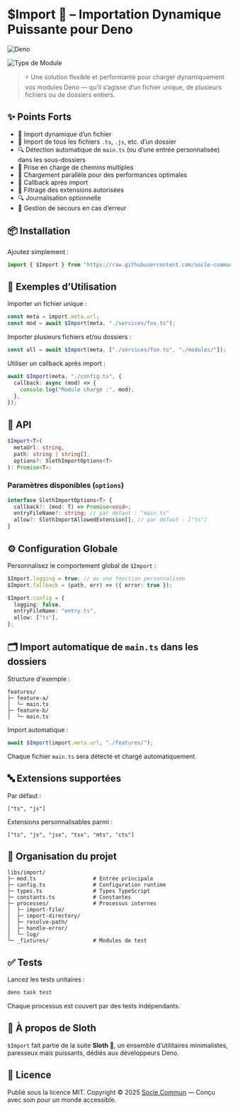 # $Import 🦥 – Importation Dynamique Puissante pour Deno

![Deno](https://img.shields.io/badge/Deno-🦕-000?logo=deno)

![Type de Module](https://img.shields.io/badge/Type-Bibliothèque-informational)

> ⚡ Une solution flexible et performante pour charger dynamiquement vos modules Deno — qu’il s’agisse d’un fichier unique, de plusieurs fichiers ou de dossiers entiers.

## ✨ Points Forts

- 📄 Import dynamique d’un fichier
- 📁 Import de tous les fichiers `.ts`, `.js`, etc. d’un dossier
- 🔍 Détection automatique de `main.ts` (ou d’une entrée personnalisée) dans les sous-dossiers
- 🔁 Prise en charge de chemins multiples
- 🚀 Chargement parallèle pour des performances optimales
- 🧩 Callback après import
- 📜 Filtrage des extensions autorisées
- 🔍 Journalisation optionnelle
- 🧯 Gestion de secours en cas d’erreur

## 📦 Installation

Ajoutez simplement :

```ts
import { $Import } from "https://raw.githubusercontent.com/socle-commun/lib-core-deno/main/libs/import/mod.ts";
```

## 🧪 Exemples d’Utilisation

Importer un fichier unique :

```ts
const meta = import.meta.url;
const mod = await $Import(meta, "./services/foo.ts");
```

Importer plusieurs fichiers et/ou dossiers :

```ts
const all = await $Import(meta, ["./services/foo.ts", "./modules/"]);
```

Utiliser un callback après import :

```ts
await $Import(meta, "./config.ts", {
  callback: async (mod) => {
    console.log("Module chargé :", mod);
  },
});
```

## 🔧 API

```ts
$Import<T>(
  metaUrl: string,
  path: string | string[],
  options?: SlothImportOptions<T>
): Promise<T>;
```

### Paramètres disponibles (`options`)

```ts
interface SlothImportOptions<T> {
  callback?: (mod: T) => Promise<void>;
  entryFileName?: string; // par défaut : "main.ts"
  allow?: SlothImportAllowedExtension[]; // par défaut : ["ts"]
}
```

## ⚙️ Configuration Globale

Personnalisez le comportement global de `$Import` :

```ts
$Import.logging = true; // ou une fonction personnalisée
$Import.fallback = (path, err) => ({ error: true });

$Import.config = {
  logging: false,
  entryFileName: "entry.ts",
  allow: ["ts"],
};
```

## 🗂 Import automatique de `main.ts` dans les dossiers

Structure d'exemple :

```text
features/
├─ feature-a/
│  └─ main.ts
├─ feature-b/
│  └─ main.ts
```

Import automatique :

```ts
await $Import(import.meta.url, "./features/");
```

Chaque fichier `main.ts` sera détecté et chargé automatiquement.

## 🔤 Extensions supportées

Par défaut :

```text
["ts", "js"]
```

Extensions personnalisables parmi :

```text
["ts", "js", "jsx", "tsx", "mts", "cts"]
```

## 🧱 Organisation du projet

```text
libs/import/
├─ mod.ts                  # Entrée principale
├─ config.ts               # Configuration runtime
├─ types.ts                # Types TypeScript
├─ constants.ts            # Constantes
├─ processes/              # Processus internes
│  ├─ import-file/
│  ├─ import-directory/
│  ├─ resolve-path/
│  ├─ handle-error/
│  └─ log/
└─ _fixtures/              # Modules de test
```

## ✅ Tests

Lancez les tests unitaires :

```bash
deno task test
```

Chaque processus est couvert par des tests indépendants.

## 🐢 À propos de Sloth

`$Import` fait partie de la suite **Sloth 🦥**, un ensemble d’utilitaires minimalistes, paresseux mais puissants, dédiés aux développeurs Deno.

## 📜 Licence

Publié sous la licence MIT. Copyright © 2025 [Socle Commun](https://github.com/socle-commun) — Conçu avec soin pour un monde accessible.

